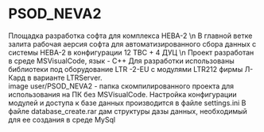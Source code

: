 # PSOD_NEVA2
Площадка разработка софта для комплекса НЕВА-2 \n
В главной ветке залита рабочая аерсия софта для автоматизированного сбора данных с системы НЕВА-2 в конфигурации 12 ТВС + 4 ДУЦ \n
Проект разработан в среде MSVisualCode, язык - C++
Для разработки использованы библиотеки под оборудование LTR -2-EU с модулями LTR212 фирмы Л-Кард в варианте LTRServer.  
image user/PSOD_NEVA2 - папка скомпилированного проекта для использования на ПК без MSVisualCode. 
Настройка конфигурации модулей и доступа к базе данных производится в файле settings.ini
В файле database_create.rar дам структуры дазы данных, необходимый для ее создания в среде MySql
